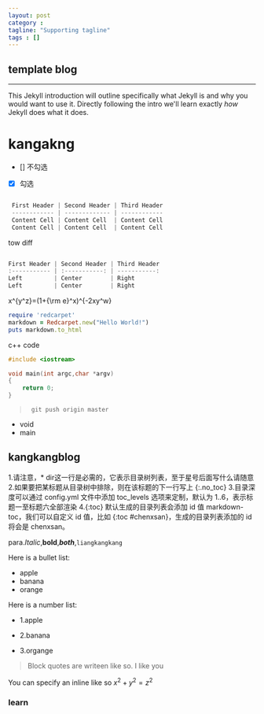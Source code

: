 ```yaml
---
layout: post
category :
tagline: "Supporting tagline"
tags : []
---
```

template blog
---
<!--more-->
---

This Jekyll introduction will outline specifically  what Jekyll is and why you would want to use it.
Directly following the intro we'll learn exactly _how_ Jekyll does what it does.


# kangakng
 - [] 不勾选
 - [x] 勾选

```C

 First Header | Second Header | Third Header
 ------------ | ------------- | ------------
 Content Cell | Content Cell  | Content Cell
 Content Cell | Content Cell  | Content Cell

```
tow diff

```C

First Header | Second Header | Third Header
:----------- | :-----------: | -----------:
Left         | Center        | Right
Left         | Center        | Right


```

x^{y^z}=(1+{\rm e}^x)^{-2xy^w}

```ruby
require 'redcarpet'
markdown = Redcarpet.new("Hello World!")
puts markdown.to_html
```

c++ code
```c++
#include <iostream>

void main(int argc,char *argv)
{
    return 0;
}
```


> ``` git push origin master```


* void
* main

## kangkangblog
  1.请注意，* dir这一行是必需的，它表示目录树列表，至于星号后面写什么请随意
  2.如果要把某标题从目录树中排除，则在该标题的下一行写上 {:.no_toc}
  3.目录深度可以通过 config.yml 文件中添加 toc_levels 选项来定制，默认为 1..6，表示标题一至标题六全部渲染
  4.{:toc} 默认生成的目录列表会添加 id 值 markdown-toc，我们可以自定义 id 值，比如 {:toc #chenxsan}，生成的目录列表添加的 id 将会是 chenxsan。


para.*Italic*,**bold**,***both***,`liangkangkang`

Here is a bullet list:

- apple
- banana
- orange

Here is a number list:

- 1.apple

- 2.banana

- 3.organge

> Block quotes are writeen like so.
> I like you

You can specify an inline like so $x^2+y^2=z^2$

### learn

